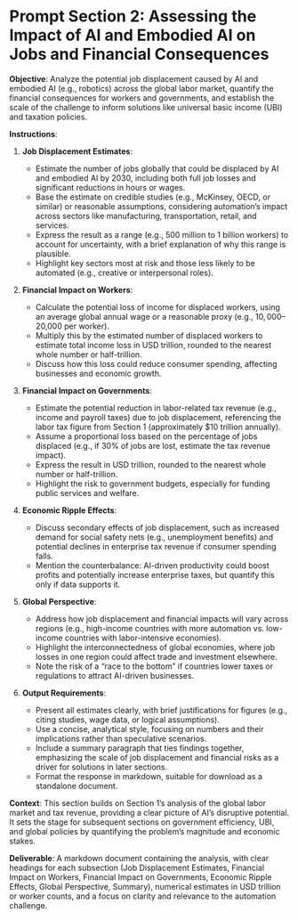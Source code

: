 # Prompt Section 2: Assessing the Impact of AI and Embodied AI on Jobs and Financial Consequences

**Objective**: Analyze the potential job displacement caused by AI and embodied AI (e.g., robotics) across the global labor market, quantify the financial consequences for workers and governments, and establish the scale of the challenge to inform solutions like universal basic income (UBI) and taxation policies.

**Instructions**:

1. **Job Displacement Estimates**:
   - Estimate the number of jobs globally that could be displaced by AI and embodied AI by 2030, including both full job losses and significant reductions in hours or wages.
   - Base the estimate on credible studies (e.g., McKinsey, OECD, or similar) or reasonable assumptions, considering automation’s impact across sectors like manufacturing, transportation, retail, and services.
   - Express the result as a range (e.g., 500 million to 1 billion workers) to account for uncertainty, with a brief explanation of why this range is plausible.
   - Highlight key sectors most at risk and those less likely to be automated (e.g., creative or interpersonal roles).

2. **Financial Impact on Workers**:
   - Calculate the potential loss of income for displaced workers, using an average global annual wage or a reasonable proxy (e.g., $10,000–$20,000 per worker).
   - Multiply this by the estimated number of displaced workers to estimate total income loss in USD trillion, rounded to the nearest whole number or half-trillion.
   - Discuss how this loss could reduce consumer spending, affecting businesses and economic growth.

3. **Financial Impact on Governments**:
   - Estimate the potential reduction in labor-related tax revenue (e.g., income and payroll taxes) due to job displacement, referencing the labor tax figure from Section 1 (approximately $10 trillion annually).
   - Assume a proportional loss based on the percentage of jobs displaced (e.g., if 30% of jobs are lost, estimate the tax revenue impact).
   - Express the result in USD trillion, rounded to the nearest whole number or half-trillion.
   - Highlight the risk to government budgets, especially for funding public services and welfare.

4. **Economic Ripple Effects**:
   - Discuss secondary effects of job displacement, such as increased demand for social safety nets (e.g., unemployment benefits) and potential declines in enterprise tax revenue if consumer spending falls.
   - Mention the counterbalance: AI-driven productivity could boost profits and potentially increase enterprise taxes, but quantify this only if data supports it.

5. **Global Perspective**:
   - Address how job displacement and financial impacts will vary across regions (e.g., high-income countries with more automation vs. low-income countries with labor-intensive economies).
   - Highlight the interconnectedness of global economies, where job losses in one region could affect trade and investment elsewhere.
   - Note the risk of a “race to the bottom” if countries lower taxes or regulations to attract AI-driven businesses.

6. **Output Requirements**:
   - Present all estimates clearly, with brief justifications for figures (e.g., citing studies, wage data, or logical assumptions).
   - Use a concise, analytical style, focusing on numbers and their implications rather than speculative scenarios.
   - Include a summary paragraph that ties findings together, emphasizing the scale of job displacement and financial risks as a driver for solutions in later sections.
   - Format the response in markdown, suitable for download as a standalone document.

**Context**:
This section builds on Section 1’s analysis of the global labor market and tax revenue, providing a clear picture of AI’s disruptive potential. It sets the stage for subsequent sections on government efficiency, UBI, and global policies by quantifying the problem’s magnitude and economic stakes.

**Deliverable**:
A markdown document containing the analysis, with clear headings for each subsection (Job Displacement Estimates, Financial Impact on Workers, Financial Impact on Governments, Economic Ripple Effects, Global Perspective, Summary), numerical estimates in USD trillion or worker counts, and a focus on clarity and relevance to the automation challenge.